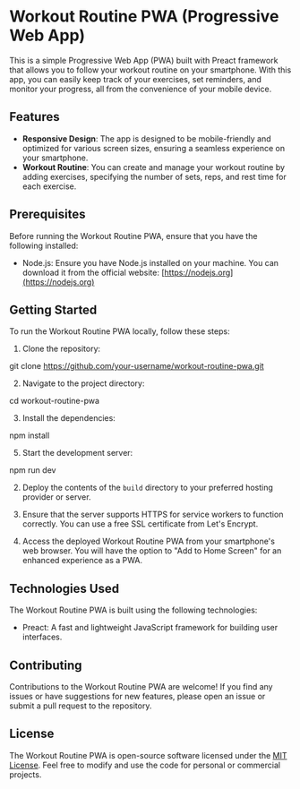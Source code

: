 # Workout Routine PWA (Progressive Web App)

This is a simple Progressive Web App (PWA) built with Preact framework that allows you to follow your workout routine on your smartphone. With this app, you can easily keep track of your exercises, set reminders, and monitor your progress, all from the convenience of your mobile device.

## Features

- **Responsive Design**: The app is designed to be mobile-friendly and optimized for various screen sizes, ensuring a seamless experience on your smartphone.
- **Workout Routine**: You can create and manage your workout routine by adding exercises, specifying the number of sets, reps, and rest time for each exercise.

## Prerequisites

Before running the Workout Routine PWA, ensure that you have the following installed:

- Node.js: Ensure you have Node.js installed on your machine. You can download it from the official website: [https://nodejs.org](https://nodejs.org)

## Getting Started

To run the Workout Routine PWA locally, follow these steps:

1. Clone the repository:

git clone https://github.com/your-username/workout-routine-pwa.git

2. Navigate to the project directory:

cd workout-routine-pwa

3. Install the dependencies:

npm install

5. Start the development server:

npm run dev

2. Deploy the contents of the `build` directory to your preferred hosting provider or server.

3. Ensure that the server supports HTTPS for service workers to function correctly. You can use a free SSL certificate from Let's Encrypt.

4. Access the deployed Workout Routine PWA from your smartphone's web browser. You will have the option to "Add to Home Screen" for an enhanced experience as a PWA.

## Technologies Used

The Workout Routine PWA is built using the following technologies:

- Preact: A fast and lightweight JavaScript framework for building user interfaces.

## Contributing

Contributions to the Workout Routine PWA are welcome! If you find any issues or have suggestions for new features, please open an issue or submit a pull request to the repository.

## License

The Workout Routine PWA is open-source software licensed under the [MIT License](LICENSE). Feel free to modify and use the code for personal or commercial projects.
